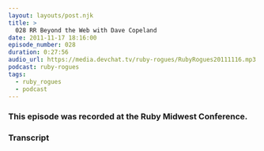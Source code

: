 ```yaml
---
layout: layouts/post.njk
title: >
  028 RR Beyond the Web with Dave Copeland
date: 2011-11-17 18:16:00
episode_number: 028
duration: 0:27:56
audio_url: https://media.devchat.tv/ruby-rogues/RubyRogues20111116.mp3
podcast: ruby-rogues
tags:
  - ruby_rogues
  - podcast
---
```


### This episode was recorded at the Ruby&nbsp;Midwest Conference.

### Transcript
